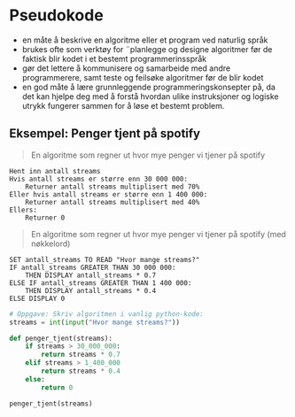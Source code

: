 # Pseudokode

- en måte å beskrive en algoritme eller et program ved naturlig språk
- brukes ofte som verktøy for ¨planlegge og designe algoritmer før de faktisk blir kodet i et bestemt programmerinsspråk
- gør det lettere å kommunisere og samarbeide med andre programmerere, samt teste og feilsøke algoritmer før de blir kodet
- en god måte å lære grunnleggende programmeringskonsepter på, da det kan hjelpe deg med å forstå hvordan ulike instruksjoner og logiske utrykk fungerer sammen for å løse et bestemt problem.

## Eksempel: Penger tjent på spotify

> En algoritme som regner ut hvor mye penger vi tjener på spotify

```pseudo
Hent inn antall streams
Hvis antall streams er større enn 30 000 000:
    Returner antall streams multiplisert med 70%
Eller hvis antall streams er større enn 1 400 000:
    Returner antall streams multiplisert med 40%
Ellers:
    Returner 0
```


> En algoritme som regner ut hvor mye penger vi tjener på spotify (med nøkkelord)

```pseudo
SET antall_streams TO READ "Hvor mange streams?"
IF antall_streams GREATER THAN 30 000 000:
    THEN DISPLAY antall_streams * 0.7
ELSE IF antall_streams GREATER THAN 1 400 000:
    THEN DISPLAY antall_streams * 0.4
ELSE DISPLAY 0

```


```python
# Oppgave: Skriv algoritmen i vanlig python-kode:
streams = int(input("Hvor mange streams?"))

def penger_tjent(streams):
    if streams > 30_000_000:
        return streams * 0.7
    elif streams > 1_400_000
        return streams * 0.4
    else:
        return 0

penger_tjent(streams)